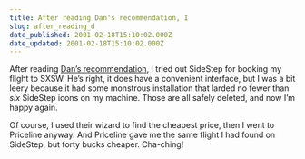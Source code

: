 ```yaml
---
title: After reading Dan's recommendation, I
slug: after_reading_d
date_published: 2001-02-18T15:10:02.000Z
date_updated: 2001-02-18T15:10:02.000Z
---
```


After reading [Dan’s recommendation](http://www.dansays.com/archives/index.asp?date=2/15/01#1086), I tried out SideStep for booking my flight to SXSW. He’s right, it does have a convenient interface, but I was a bit leery because it had some monstrous installation that larded no fewer than *six* SideStep icons on my machine. Those are all safely deleted, and now I’m happy again.

Of course, I used their wizard to find the cheapest price, then I went to Priceline anyway. And Priceline gave me the same flight I had found on SideStep, but forty bucks cheaper. Cha-ching!
